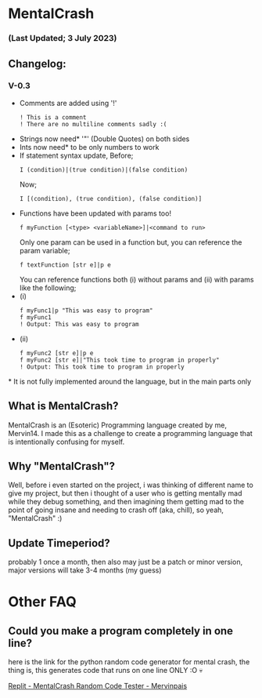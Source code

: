 # MentalCrash
### (Last Updated; 3 July 2023)
## Changelog:

### V-0.3

- Comments are added using '!'
	```mc
	! This is a comment
	! There are no multiline comments sadly :(
	```
- Strings now need* '"' (Double Quotes) on both sides
- Ints now need* to be only numbers to work
- If statement syntax update, Before;
	```mc
	I (condition)|(true condition)|(false condition)
	```
	Now;
	```mc
	I [(condition), (true condition), (false condition)]
	```
- Functions have been updated with params too!
	```mc
	f myFunction [<type> <variableName>]|<command to run>
	```
  Only one param can be used in a function but, you can reference the param variable;
	```mc 
	f textFunction [str e]|p e
	```
  You can reference functions both (i) without params and (ii) with params like the following;
- (i)
	```mc
	f myFunc1|p "This was easy to program"
	f myFunc1
    ! Output: This was easy to program
	```
- (ii)
	```mc
	f myFunc2 [str e]|p e
	f myFunc2 [str e]|"This took time to program in properly"
	! Output: This took time to program in properly
	```


\* It is not fully implemented around the language, but in the main parts only

## What is MentalCrash?
MentalCrash is an (Esoteric) Programming language created by me, Mervin14. I made this as a challenge to create a programming language that is intentionally confusing for myself.

## Why "MentalCrash"?

Well, before i even started on the project, i was thinking of different name to give my project, but then i thought of a user who is getting mentally mad while they debug something, and then imagining them getting mad to the point of going insane and needing to crash off (aka, chill), so yeah, "MentalCrash" :)

## Update Timeperiod?

probably 1 once a month, then also may just be a patch or minor version, major versions will take 3-4 months (my guess)

# Other FAQ

## Could you make a program completely in one line?

here is the link for the python random code generator for mental crash, the thing is, this generates code that runs on one line ONLY :O :skull:

[Replit - MentalCrash Random Code Tester - Mervinpais](https://replit.com/@Mervinpais/MentalCrash-Random-Code-Tester?v=1)

